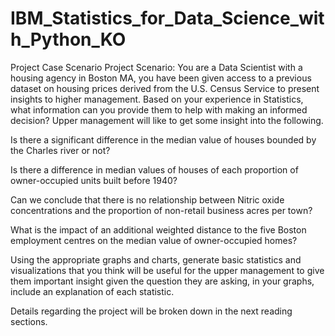 # IBM_Statistics_for_Data_Science_with_Python_KO

Project Case Scenario
Project Scenario: You are a Data Scientist with a housing agency in Boston MA, you have been given access to a previous dataset on housing prices derived from the U.S. Census Service to present insights to higher management. Based on your experience in Statistics, what information can you provide them to help with making an informed decision? Upper management will like to get some insight into the following.

Is there a significant difference in the median value of houses bounded by the Charles river or not?

Is there a difference in median values of houses of each proportion of owner-occupied units built before 1940?

Can we conclude that there is no relationship between Nitric oxide concentrations and the proportion of non-retail business acres per town?

What is the impact of an additional weighted distance to the five Boston employment centres on the median value of owner-occupied homes?

Using the appropriate graphs and charts, generate basic statistics and visualizations that you think will be useful for the upper management to give them important insight given the question they are asking, in your graphs, include an explanation of each statistic. 

Details regarding the project will be broken down in the next reading sections.
